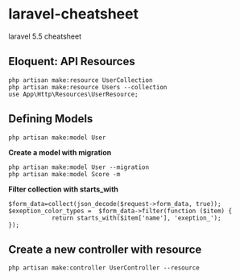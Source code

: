 # laravel-cheatsheet

laravel 5.5 cheatsheet

## **Eloquent: API Resources**

```
php artisan make:resource UserCollection
php artisan make:resource Users --collection
use App\Http\Resources\UserResource;
```

## **Defining Models**

```
php artisan make:model User
```

**Create a model with migration**

```
php artisan make:model User --migration
php artisan make:model Score -m
```

**Filter collection with starts_with**

```
$form_data=collect(json_decode($request->form_data, true));
$exeption_color_types =  $form_data->filter(function ($item) {
            return starts_with($item['name'], 'exeption_');
});
```

## **Create a new controller with resource**

```
php artisan make:controller UserController --resource
```
